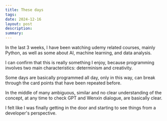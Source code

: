 ```yaml
---
title: These days
tags: 
date: 2024-12-16
layout: post
description: 
summary:
---
```



In the last 3 weeks, I have been watching udemy related courses, mainly Python, as well as some about AI, machine learning, and data analysis. 

I can confirm that this is really something I enjoy, because programming involves two main characteristics: determinism and creativity. 

Some days are basically programmed all day, only in this way, can break through the card points that have been repeated before. 

In the middle of many ambiguous, similar and no clear understanding of the concept, at any time to check GPT and Wenxin dialogue, are basically clear.

I felt like I was finally getting in the door and starting to see things from a developer's perspective.